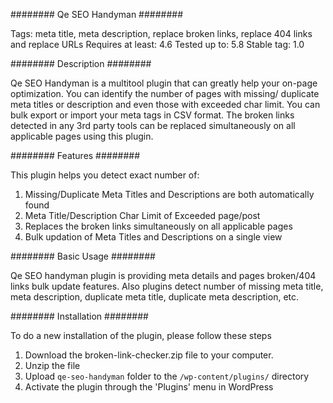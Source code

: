 ######## Qe SEO Handyman ########

Tags: meta title, meta description, replace broken links, replace 404 links and replace URLs
Requires at least: 4.6
Tested up to: 5.8
Stable tag: 1.0

######## Description ########

Qe SEO Handyman is a multitool plugin that can greatly help your on-page optimization. You can identify the number of pages with missing/ duplicate meta titles or description and even those with exceeded char limit. You can bulk export or import your meta tags in CSV format. The broken links detected in any 3rd party tools can be replaced simultaneously on all applicable pages using this plugin.


######## Features ########

This plugin helps you detect exact number of:
1) Missing/Duplicate Meta Titles and Descriptions are both automatically found
2) Meta Title/Description Char Limit of Exceeded page/post
3) Replaces the broken links simultaneously on all applicable pages
4) Bulk updation of Meta Titles and Descriptions on a single view 

######## Basic Usage ########

Qe SEO handyman plugin is providing meta details and pages broken/404 links bulk update features. Also plugins detect number of missing meta title, meta description, duplicate meta title, duplicate meta description, etc.

######## Installation ########

To do a new installation of the plugin, please follow these steps

1. Download the broken-link-checker.zip file to your computer.
2. Unzip the file
3. Upload `qe-seo-handyman` folder to the `/wp-content/plugins/` directory
4. Activate the plugin through the 'Plugins' menu in WordPress

